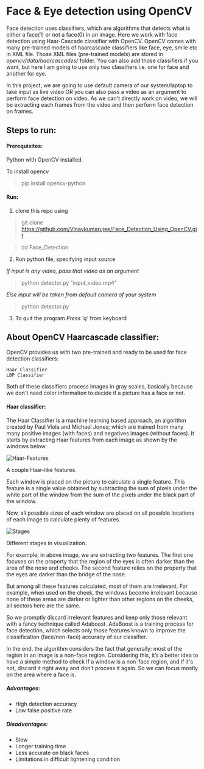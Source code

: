 # Face & Eye detection using OpenCV 

Face detection uses classifiers, which are algorithms that detects what is either a face(1) or not a face(0) in an image. Here we work with face detection using Haar-Cascade classifier with OpenCV.
OpenCV comes with many pre-trained models of haarcascade classifiers like face, eye, smile etc in XML file. Those XML files (pre-trained models) are stored in *opencv/data/haarcascades/* folder. You can also add those classifiers if you want, but here I am going to use only two classifiers i.e. one for face and another for eye.

In this project, we are going to use default camera of our system/laptop to take input as live video OR you can also pass a video as an argument to perform face detection on video. As we can't directly work on video, we will be extracting each frames from the video and then perform face detection on frames.

## Steps to run:

#### Prerequisites:
Python with OpenCV installed.

To install opencv
> pip install opencv-python

#### Run:

1. clone this repo using
> git clone https://github.com/Vinaykumarujee/Face_Detection_Using_OpenCV.git

> cd Face_Detection

2. Run python file, specifying input source

*If input is any video, pass that video as an argument*
> python detector.py "input_video.mp4"

*Else input will be taken from default camera of your system*
> python detector.py

3. To quit the program
*Press 'q'* from keyboard


## About OpenCV Haarcascade classifier:
OpenCV provides us with two pre-trained and ready to be used for face detection classifiers:

    Haar Classifier
    LBP Classifier


Both of these classifiers process images in gray scales, basically because we don't need color information to decide if a picture has a face or not.

#### Haar classifier:
The Haar Classifier is a machine learning based approach, an algorithm created by Paul Viola and Michael Jones; which are trained from many many positive images (with faces) and negatives images (without faces).
It starts by extracting Haar features from each image as shown by the windows below:

![Haar-Features](https://sds-platform-private.s3-us-east-2.amazonaws.com/uploads/5_blog_image_6.png)

A couple Haar-like features.

Each window is placed on the picture to calculate a single feature. This feature is a single value obtained by subtracting the sum of pixels under the white part of the window from the sum of the pixels under the black part of the window.

Now, all possible sizes of each window are placed on all possible locations of each image to calculate plenty of features.

![Stages](https://sds-platform-private.s3-us-east-2.amazonaws.com/uploads/5_blog_image_7.png)

Different stages in visualization.

For example, in above image, we are extracting two features. The first one focuses on the property that the region of the eyes is often darker than the area of the nose and cheeks. The second feature relies on the property that the eyes are darker than the bridge of the nose.

But among all these features calculated, most of them are irrelevant. For example, when used on the cheek, the windows become irrelevant because none of these areas are darker or lighter than other regions on the cheeks, all sectors here are the same.

So we promptly discard irrelevant features and keep only those relevant with a fancy technique called Adaboost. AdaBoost is a training process for face detection, which selects only those features known to improve the classification (face/non-face) accuracy of our classifier.

In the end, the algorithm considers the fact that generally: most of the region in an image is a non-face region. Considering this, it’s a better idea to have a simple method to check if a window is a non-face region, and if it's not, discard it right away and don’t process it again. So we can focus mostly on the area where a face is.

##### Advantages:
  * High detection accuracy
  * Low false positive rate

##### Disadvantages:
  * Slow
  * Longer training time
  * Less accurate on black faces
  * Limitations in difficult lightening condition
  
